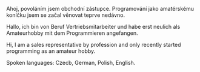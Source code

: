 Ahoj,
povoláním jsem obchodní zástupce. Programování jako amatérskému koníčku jsem se začal věnovat teprve nedávno.

Hallo,
ich bin von Beruf Vertriebsmitarbeiter und habe erst neulich als Amateurhobby mit dem Programmieren angefangen.

Hi,
I am a sales representative by profession and only recently started programming as an amateur hobby.

Spoken languages: Czecb, German, Polish, English.
